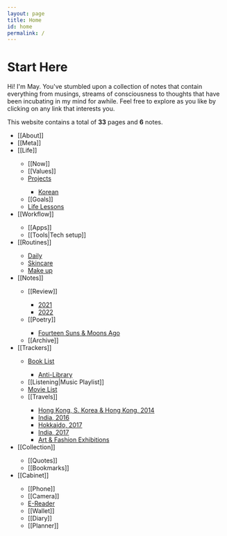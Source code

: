 ```yaml
---
layout: page
title: Home
id: home
permalink: /
---
```


<h1>Start Here</h1>

<p>Hi! I'm May. You've stumbled upon a collection of notes that contain everything from musings, streams of consciousness to thoughts that have been incubating in my mind for awhile. Feel free to explore as you like by clicking on any link that interests you.</p>

<p>This website contains a total of <b>33</b> pages and <b>6</b> notes.</p>

<ul>
<li>[[About]]</li>
<li>[[Meta]]</li>
<li>[[Life]]</li>
<ul>
    <li>[[Now]]</li>
    <li>[[Values]]</li>
    <li><a class="internal-link" href="/life/projects">Projects</a></li>
    <ul>
    <li><a class="internal-link" href="/projects/korean">Korean</a></li>
    </ul>
    <li>[[Goals]]</li>
    <li><a class="internal-link" href="/life/lessons">Life Lessons</a></li>
</ul>
<li>[[Workflow]]</li>
<ul>
    <li>[[Apps]]</li>
    <li>[[Tools|Tech setup]]</li>
</ul>
<li>[[Routines]]</li>
<ul>
    <li><a class="internal-link" href="/routine/daily">Daily</a></li>
    <li><a class="internal-link" href="/routine/skincare">Skincare</a></li>
    <li><a class="internal-link" href="/routine/make-up">Make up</a></li>
</ul>  
<li>[[Notes]]</li>
<ul>
    <li>[[Review]]</li>
    <ul>
    <li><a class="internal-link" href="/year/2021">2021</a></li>
    <li><a class="internal-link" href="/year/2022">2022</a></li>
    </ul>
    <li>[[Poetry]]</li>
    <ul>
    <li><a class="internal-link" href="/poem/fourteen-suns">Fourteen Suns & Moons Ago</a></li>
    </ul>
<li>[[Archive]]</li>
</ul>  
<li>[[Trackers]]</li>
    <ul>
    <li><a class="internal-link" href="/books/book-list">Book List</a></li>
    <ul>
    <li><a class="internal-link" href="/books/anti-library">Anti-Library</a></li>
    </ul>
    <li>[[Listening|Music Playlist]]</li>
    <li><a class="internal-link" href="/movies/movie-list">Movie List</a></li>
    <li>[[Travels]]</li>
    <ul>
    <li><a class="internal-link" href="/trip/east-asia-2014">Hong Kong, S. Korea & Hong Kong, 2014</a></li>
    <li><a class="internal-link" href="/trip/india-2016">India, 2016</a></li>
    <li><a class="internal-link" href="/trip/hokkaido-2017">Hokkaido, 2017</a></li>
    <li><a class="internal-link" href="/trip/india-2017">India, 2017</a></li>
    <li><a class="internal-link" href="/trip/exhibitions">Art & Fashion Exhibitions</a></li>
    </ul>
</ul>
<li>[[Collection]]</li>
<ul>
<li>[[Quotes]]</li>
<li>[[Bookmarks]]</li>
</ul>  
<li>[[Cabinet]]</li>
<ul>
<li>[[Phone]]</li>
<li>[[Camera]]</li>
<li><a class="internal-link" href="/item/e-reader">E-Reader</a></li>
<li>[[Wallet]]</li>
<li>[[Diary]]</li>
<li>[[Planner]]</li>
</ul>
</ul>



<style>
  .wrapper {
    max-width: 58em;
  }
</style>
